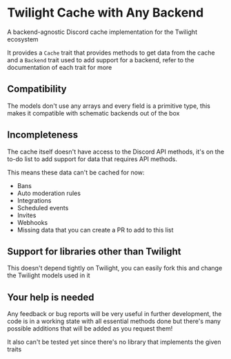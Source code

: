 # Twilight Cache with Any Backend

A backend-agnostic Discord cache implementation for the Twilight ecosystem

It provides a `Cache` trait that provides methods to get data from the cache and a `Backend` trait used to add support
for a backend, refer to the documentation of each trait for more

## Compatibility

The models don't use any arrays and every field is a primitive type, this makes it compatible with schematic backends
out of the box

## Incompleteness

The cache itself doesn't have access to the Discord API methods, it's on the to-do list to add support for data that
requires API methods.

This means these data can't be cached for now:

- Bans
- Auto moderation rules
- Integrations
- Scheduled events
- Invites
- Webhooks
- Missing data that you can create a PR to add to this list

## Support for libraries other than Twilight

This doesn't depend tightly on Twilight, you can easily fork this and change the Twilight models used in it

## Your help is needed

Any feedback or bug reports will be very useful in further development, the code is in a working state with all
essential methods done but there's many possible additions that will be added as you request them!

It also can't be tested yet since there's no library that implements the given traits